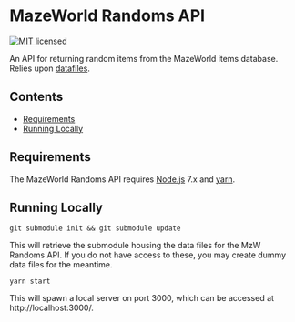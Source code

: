 MazeWorld Randoms API
=====================

[![MIT licensed](https://img.shields.io/badge/license-MIT-blue.svg)](https://opensource.org/licenses/MIT)

An API for returning random items from the MazeWorld items database.  Relies upon [datafiles](https://github.com/antoligy/mzw-data-files).


Contents
--------

  - [Requirements](#requirements)
  - [Running Locally](#running-locally)


Requirements
------------

The MazeWorld Randoms API requires [Node.js](https://nodejs.org/en/) 7.x and [yarn](https://yarnpkg.com/lang/en/).


Running Locally
---------------

``` git submodule init && git submodule update ```

This will retrieve the submodule housing the data files for the MzW Randoms API.  If you do not have access to these, you may create dummy data files for the meantime.

``` yarn start ```

This will spawn a local server on port 3000, which can be accessed at http://localhost:3000/.
